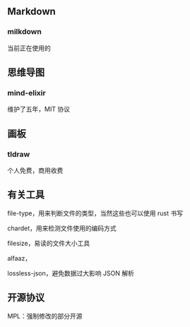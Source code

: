 ## Markdown

### milkdown

当前正在使用的





## 思维导图

### mind-elixir

维护了五年，MIT 协议



## 画板

### tldraw

个人免费，商用收费



## 有关工具

file-type，用来判断文件的类型，当然这些也可以使用 rust 书写

chardet，用来检测文件使用的编码方式

filesize，易读的文件大小工具

alfaaz，

lossless-json，避免数据过大影响 JSON 解析

## 开源协议

MPL：强制修改的部分开源




